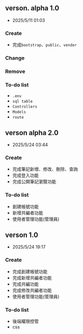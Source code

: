 ## verson. alpha 1.0
- 2025/5/11 01:03
### Create
- 完成`bootstrap`、`public`、`vendor`
### Change
### Remove
### To-do list
- `.env`
- `sql table`
- `Controllers`
- `Models`
- `route`

## verson alpha 2.0
- 2025/5/24 03:44
### Create 
- 完成筆記新增、修改、刪除、查詢
- 完成登入功能
- 完成公開筆記瀏覽功能
### To-do list
- 創建帳號功能
- 新增共編者功能
- 使用者管理功能(管理員)

## verson 1.0
- 2025/5/24 19:17
### Create
- 完成創建帳號功能
- 完成新增共編者功能
- 完成共編功能
- 完成修改共編者功能
- 使用者管理功能(管理員)
### To-do list
- 後端權限控管
- css
